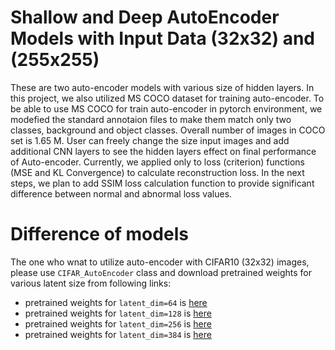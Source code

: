 # Shallow and Deep AutoEncoder Models with Input Data (32x32) and (255x255)
These are two auto-encoder models with various size of hidden layers. In this project, we also utilized MS COCO dataset for training auto-encoder. To be able to use MS COCO for train auto-encoder in pytorch environment, we modefied the standard annotaion files to make them match only two classes, background and object classes. Overall number of images in COCO set is 1.65 M. User can freely change the size input images and add additional CNN layers to see the hidden layers effect on final performance of Auto-encoder. Currently, we applied only to loss (criterion) functions (MSE and KL Convergence) to calculate reconstruction loss. In the next steps, we plan to add SSIM loss calculation function to provide significant difference between normal and abnormal loss values. 
# Difference of models
The one who wnat to utilize auto-encoder with CIFAR10 (32x32) images, please use `CIFAR_AutoEncoder` class and download pretrained weights for various latent size from following links:
 - pretrained weights for `latent_dim=64` is <a href=https://github.com/Adeelbek/AutoEncoder_COCO/releases/download/AutoEncoder_COCO/cifar10_64.ckpt >here</a>
 - pretrained weights for `latent_dim=128` is <a href=https://github.com/Adeelbek/AutoEncoder_COCO/releases/download/AutoEncoder_COCO/cifar10_128.ckpt>here</a>
 - pretrained weights for `latent_dim=256` is <a href=https://github.com/Adeelbek/AutoEncoder_COCO/releases/download/AutoEncoder_COCO/cifar10_256.ckpt>here</a>
 - pretrained weights for `latent_dim=384` is <a href=https://github.com/Adeelbek/AutoEncoder_COCO/releases/download/AutoEncoder_COCO/cifar10_384.ckpt>here</a>
